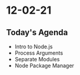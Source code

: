 # 12-02-21

## Today's Agenda
- Intro to Node.js
- Process Arguments
- Separate Modules
- Node Package Manager
